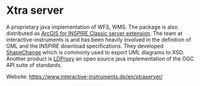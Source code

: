 # Xtra server

A proprietary java implementation of WFS, WMS. The package is also distributed as [ArcGIS for INSPIRE Classic server extension](https://enterprise.arcgis.com/en/inspire/10.8/get-started/arcgis-for-inspire-server-extension.htm). The team at interactive-instruments is and has been heavily involved in the definition of GML and the INSPIRE download specifications. They developed [ShapeChange](https://www.interactive-instruments.de/en/shapechange/) which is commonly used to export UML diagrams to XSD. Another product is [LDProxy](https://github.com/interactive-instruments/ldproxy) an open source java implementation of the OGC API suite of standards.

Website: https://www.interactive-instruments.de/en/xtraserver/
